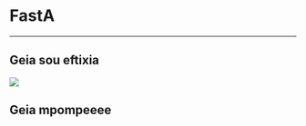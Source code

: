 # FastA
---
## Geia sou eftixia

![](https://media1.tenor.com/m/7_KRHOBcSnEAAAAC/happy-birthday-ashleigh.gif)

## Geia mpompeeee


